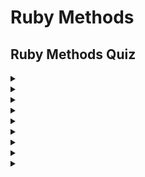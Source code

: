 # Ruby Methods #


## Ruby Methods Quiz ##

<details>
  <summary></summary>

</details>
<details>
  <summary></summary>

</details>
<details>
  <summary></summary>

</details>
<details>
  <summary></summary>

</details>
<details>
  <summary></summary>

</details>
<details>
  <summary></summary>

</details>
<details>
  <summary></summary>

</details>
<details>
  <summary></summary>

</details>
<details>
  <summary></summary>

</details>
